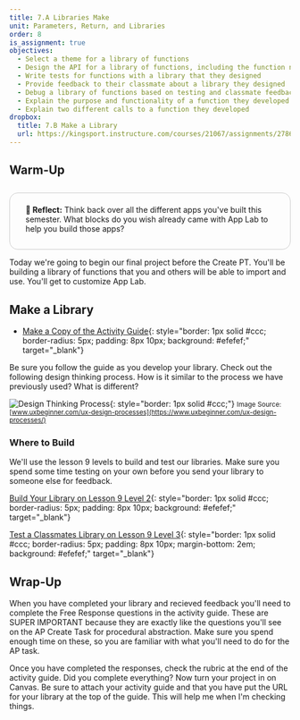 ```yaml
---
title: 7.A Libraries Make
unit: Parameters, Return, and Libraries
order: 8
is_assignment: true
objectives:
  - Select a theme for a library of functions
  - Design the API for a library of functions, including the function names, purpose, and parameters, and types of values each function will return
  - Write tests for functions with a library that they designed
  - Provide feedback to their classmate about a library they designed
  - Debug a library of functions based on testing and classmate feedback
  - Explain the purpose and functionality of a function they developed
  - Explain two different calls to a function they developed
dropbox:
  title: 7.B Make a Library
  url: https://kingsport.instructure.com/courses/21067/assignments/278696
---
```


## Warm-Up

<div style="border: 1px solid #ccc; border-radius: 15px; padding: 0.5em 2em 1em 2em; margin: 2em 0 0 0;">
  <p class="text-xl"><strong>🧐 Reflect:</strong> Think back over all the different apps you've built this semester. What blocks do you wish already came with App Lab to help you build those apps?</p>
</div>

Today we're going to begin our final project before the Create PT. You'll be building a library of functions that you and others will be able to import and use. You'll get to customize App Lab.

## Make a Library

- [Make a Copy of the Activity Guide](https://docs.google.com/document/d/1sWYIcdq-D-itF2SOuhUF312xJjcZqLSQRytrKhMZj0E/copy){: style="border: 1px solid #ccc; border-radius: 5px; padding: 8px 10px; background: #efefef;" target="\_blank"}

Be sure you follow the guide as you develop your library. Check out the following design thinking process. How is it similar to the process we have previously used? What is different?

![Design Thinking Process](../images/design_thinking.png){: style="border: 1px solid #ccc;"}
<small>Image Source: [www.uxbeginner.com/ux-design-processes](https://www.uxbeginner.com/ux-design-processes/)</small>

### Where to Build

We'll use the lesson 9 levels to build and test our libraries. Make sure you spend some time testing on your own before you send your library to someone else for feedback.

[Build Your Library on Lesson 9 Level 2](https://studio.code.org/s/csp7-2020/stage/9/puzzle/2){: style="border: 1px solid #ccc; border-radius: 5px; padding: 8px 10px; background: #efefef;" target="\_blank"}

[Test a Classmates Library on Lesson 9 Level 3](https://studio.code.org/s/csp7-2020/stage/9/puzzle/3){: style="border: 1px solid #ccc; border-radius: 5px; padding: 8px 10px; margin-bottom: 2em; background: #efefef;" target="\_blank"}

## Wrap-Up

When you have completed your library and recieved feedback you'll need to complete the Free Response questions in the activity guide. These are SUPER IMPORTANT because they are exactly like the questions you'll see on the AP Create Task for procedural abstraction. Make sure you spend enough time on these, so you are familiar with what you'll need to do for the AP task.

Once you have completed the responses, check the rubric at the end of the activity guide. Did you complete everything? Now turn your project in on Canvas. Be sure to attach your activity guide and that you have put the URL for your library at the top of the guide. This will help me when I'm checking things.
